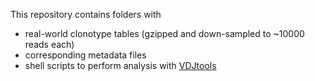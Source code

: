 This repository contains folders with 
* real-world clonotype tables (gzipped and down-sampled to ~10000 reads each)
* corresponding metadata files
* shell scripts to perform analysis with [VDJtools](https://github.com/mikessh/vdjtools)
